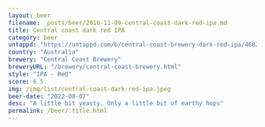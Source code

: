 ```yaml
---
layout: beer
filename: _posts/beer/2016-11-09-central-coast-dark-red-ipa.md
title: Central coast dark red IPA
category: beer
untappd: "https://untappd.com/b/central-coast-brewery-dark-red-ipa/4682516"
country: "Australia"
brewery: "Central Coast Brewery"
breweryURL: "/brewery/central-coast-brewery.html"
style: "IPA - Red"
score: 6.5
img: /img/list/central-coast-dark-red-ipa.jpeg
beer-date: "2022-08-07"
desc: "A little bit yeasty. Only a little bit of earthy hops"
permalink: /beer/:title.html
---
```

